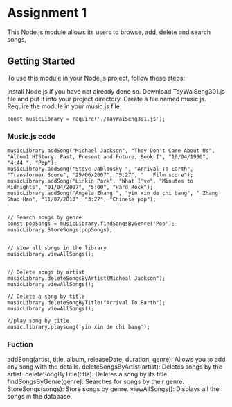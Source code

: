 # Assignment 1

This Node.js module allows its users to browse, add, delete and search songs, 

## Getting Started

To use this module in your Node.js project, follow these steps:

Install Node.js if you have not already done so.
Download TayWaiSeng301.js file and put it into your project directory.
Create a file named music.js.
Require the module in your music.js file:
```
const musicLibrary = require('./TayWaiSeng301.js');
```
### Music.js code

```
musicLibrary.addSong("Michael Jackson", "They Don't Care About Us", "Album1 HIStory: Past, Present and Future, Book I", "16/04/1996", "4:44 ", "Pop");
musicLibrary.addSong("Steve Jablonsky ", "Arrival To Earth", "Transformer Score", "25/06/2007", "5:27", "	Film score");
musicLibrary.addSong("Linkin Park", "What I've", "Minutes to Midnights", "01/04/2007", "5:00", "Hard Rock");
musicLibrary.addSong("Angela Zhang ", "yin xin de chi bang", " Zhang Shao Han", "11/07/2010", "3:27", "Chinese pop");


// Search songs by genre
const popSongs = musicLibrary.findSongsByGenre('Pop');
musicLibrary.StoreSongs(popSongs);


// View all songs in the library
musicLibrary.viewAllSongs();


// Delete songs by artist
musicLibrary.deleteSongsByArtist(Micheal Jackson");
musicLibrary.viewAllSongs();

// Delete a song by title
musicLibrary.deleteSongByTitle("Arrival To Earth");
musicLibrary.viewAllSongs();

//play song by title
music.library.playsong('yin xin de chi bang');
```

### Fuction

addSong(artist, title, album, releaseDate, duration, genre): Allows you to add any song with the details.
deleteSongsByArtist(artist): Deletes songs by the artist.
deleteSongByTitle(title): Deletes a song by its title.
findSongsByGenre(genre): Searches for songs by their genre.
StoreSongs(songs): Store songs by genre.
viewAllSongs(): Displays all the songs in the database.
